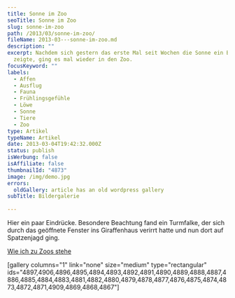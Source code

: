 ```yaml
---
title: Sonne im Zoo
seoTitle: Sonne im Zoo
slug: sonne-im-zoo
path: /2013/03/sonne-im-zoo/
fileName: 2013-03---sonne-im-zoo.md
description: ""
excerpt: Nachdem sich gestern das erste Mal seit Wochen die Sonne ein Bisschen
  zeigte, ging es mal wieder in den Zoo.
focusKeyword: ""
labels:
  - Affen
  - Ausflug
  - Fauna
  - Frühlingsgefühle
  - Löwe
  - Sonne
  - Tiere
  - Zoo
type: Artikel
typeName: Artikel
date: 2013-03-04T19:42:32.000Z
status: publish
isWerbung: false
isAffiliate: false
thumbnailId: "4873"
image: /img/demo.jpg
errors:
  oldGallery: article has an old wordpress gallery
subTitle: Bildergalerie
  
---
```


Hier ein paar Eindrücke. Besondere Beachtung fand ein Turmfalke, der sich durch
das geöffnete Fenster ins Giraffenhaus verirrt hatte und nun dort auf
Spatzenjagd ging.

[Wie ich zu Zoos stehe](/2015/04/wie-ich-zu-zoos-stehe/)

[gallery columns="1" link="none" size="medium" type="rectangular"
ids="4897,4906,4896,4895,4894,4893,4892,4891,4890,4889,4888,4887,4886,4885,4884,4883,4881,4882,4880,4879,4878,4877,4876,4875,4874,4873,4872,4871,4909,4869,4868,4867"]

  